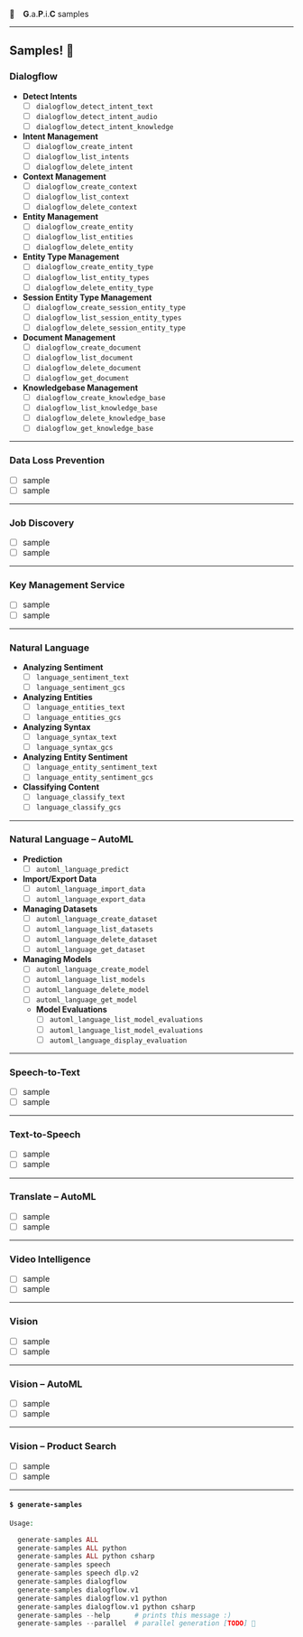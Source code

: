 🐄 ` ` **G**.a.**P**.i.**C** samples` `

----

## Samples! 🦑

### Dialogflow
   
  - **Detect Intents**
    - [ ] `dialogflow_detect_intent_text`
    - [ ] `dialogflow_detect_intent_audio`
    - [ ] `dialogflow_detect_intent_knowledge`
 - **Intent Management**
    - [ ] `dialogflow_create_intent`
    - [ ] `dialogflow_list_intents`
    - [ ] `dialogflow_delete_intent`
 - **Context Management**
    - [ ] `dialogflow_create_context`
    - [ ] `dialogflow_list_context`
    - [ ] `dialogflow_delete_context`
  - **Entity Management**
    - [ ] `dialogflow_create_entity`
    - [ ] `dialogflow_list_entities`
    - [ ] `dialogflow_delete_entity`
 - **Entity Type Management**
    - [ ] `dialogflow_create_entity_type`
    - [ ] `dialogflow_list_entity_types`
    - [ ] `dialogflow_delete_entity_type`
  - **Session Entity Type Management**
    - [ ] `dialogflow_create_session_entity_type`
    - [ ] `dialogflow_list_session_entity_types`
    - [ ] `dialogflow_delete_session_entity_type`
  - **Document Management**
    - [ ] `dialogflow_create_document`
    - [ ] `dialogflow_list_document`
    - [ ] `dialogflow_delete_document`
    - [ ] `dialogflow_get_document`
  - **Knowledgebase Management**
    - [ ] `dialogflow_create_knowledge_base`
    - [ ] `dialogflow_list_knowledge_base`
    - [ ] `dialogflow_delete_knowledge_base`
    - [ ] `dialogflow_get_knowledge_base`

----

### Data Loss Prevention

 - [ ] sample
 - [ ] sample

----

### Job Discovery

 - [ ] sample
 - [ ] sample

----

### Key Management Service

 - [ ] sample
 - [ ] sample

----

### Natural Language

  - **Analyzing Sentiment**
    - [ ] `language_sentiment_text`
    - [ ] `language_sentiment_gcs`
  - **Analyzing Entities**
    - [ ] `language_entities_text`
    - [ ] `language_entities_gcs`
  - **Analyzing Syntax**
    - [ ] `language_syntax_text`
    - [ ] `language_syntax_gcs`
  - **Analyzing Entity Sentiment**
    - [ ] `language_entity_sentiment_text`
    - [ ] `language_entity_sentiment_gcs`
  - **Classifying Content**
    - [ ] `language_classify_text`
    - [ ] `language_classify_gcs`

----

### Natural Language – AutoML

  - **Prediction**
    - [ ] `automl_language_predict`
  - **Import/Export Data**
    - [ ] `automl_language_import_data`
    - [ ] `automl_language_export_data`
  - **Managing Datasets** 
    - [ ] `automl_language_create_dataset`
    - [ ] `automl_language_list_datasets`
    - [ ] `automl_language_delete_dataset`
    - [ ] `automl_language_get_dataset`
  - **Managing Models**
    - [ ] `automl_language_create_model`
    - [ ] `automl_language_list_models`
    - [ ] `automl_language_delete_model`
    - [ ] `automl_language_get_model`
    - **Model Evaluations**
      - [ ] `automl_language_list_model_evaluations`
      - [ ] `automl_language_list_model_evaluations`
      - [ ] `automl_language_display_evaluation`

----

### Speech-to-Text

 - [ ] sample
 - [ ] sample

----

### Text-to-Speech

 - [ ] sample
 - [ ] sample

----

### Translate – AutoML

 - [ ] sample
 - [ ] sample

----

### Video Intelligence

 - [ ] sample
 - [ ] sample

----

### Vision

 - [ ] sample
 - [ ] sample

----

### Vision – AutoML

 - [ ] sample
 - [ ] sample

----

### Vision – Product Search

 - [ ] sample
 - [ ] sample

----

#### `$ generate-samples`

```php
Usage:

  generate-samples ALL
  generate-samples ALL python
  generate-samples ALL python csharp
  generate-samples speech
  generate-samples speech dlp.v2
  generate-samples dialogflow
  generate-samples dialogflow.v1
  generate-samples dialogflow.v1 python
  generate-samples dialogflow.v1 python csharp
  generate-samples --help      # prints this message :)
  generate-samples --parallel  # parallel generation [TODO] 🦇
```
